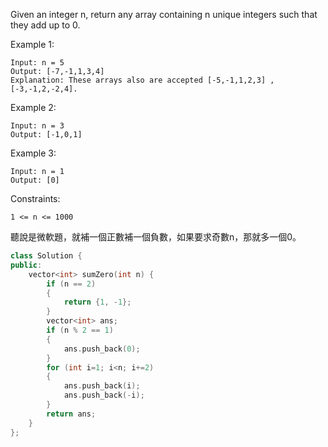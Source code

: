 Given an integer n, return any array containing n unique integers such that they add up to 0.  

 

Example 1:
```
Input: n = 5
Output: [-7,-1,1,3,4]
Explanation: These arrays also are accepted [-5,-1,1,2,3] , [-3,-1,2,-2,4].
```
Example 2:
```
Input: n = 3
Output: [-1,0,1]
```
Example 3:
```
Input: n = 1
Output: [0]
 ```

Constraints:  

``1 <= n <= 1000``  
  
聽說是微軟題，就補一個正數補一個負數，如果要求奇數n，那就多一個0。
```c++
class Solution {
public:
    vector<int> sumZero(int n) {
        if (n == 2)
        {
            return {1, -1};
        }
        vector<int> ans;
        if (n % 2 == 1)
        {
            ans.push_back(0);
        }
        for (int i=1; i<n; i+=2)
        {
            ans.push_back(i);
            ans.push_back(-i);
        }
        return ans;
    }
};
```
